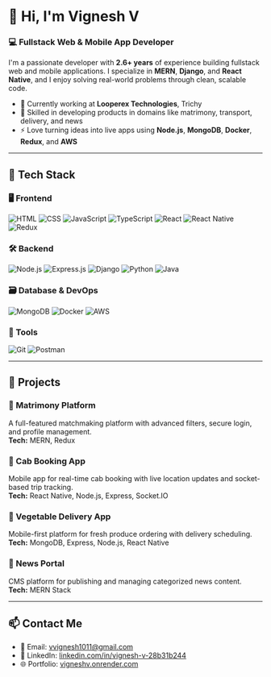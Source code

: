 # 👋 Hi, I'm Vignesh V

### 💻 Fullstack Web & Mobile App Developer

I'm a passionate developer with **2.6+ years** of experience building fullstack web and mobile applications. I specialize in **MERN**, **Django**, and **React Native**, and I enjoy solving real-world problems through clean, scalable code.

- 🔭 Currently working at **Looperex Technologies**, Trichy  
- 🌱 Skilled in developing products in domains like matrimony, transport, delivery, and news  
- ⚡ Love turning ideas into live apps using **Node.js**, **MongoDB**, **Docker**, **Redux**, and **AWS**

---

## 🚀 Tech Stack

### 🖥️ Frontend  
![HTML](https://img.shields.io/badge/HTML-E34F26?logo=html5&logoColor=white&style=for-the-badge)
![CSS](https://img.shields.io/badge/CSS-1572B6?logo=css3&logoColor=white&style=for-the-badge)
![JavaScript](https://img.shields.io/badge/JavaScript-F7DF1E?logo=javascript&logoColor=black&style=for-the-badge)
![TypeScript](https://img.shields.io/badge/TypeScript-3178C6?logo=typescript&logoColor=white&style=for-the-badge)
![React](https://img.shields.io/badge/React-20232A?logo=react&logoColor=61DAFB&style=for-the-badge)
![React Native](https://img.shields.io/badge/React_Native-20232A?logo=react&logoColor=61DAFB&style=for-the-badge)
![Redux](https://img.shields.io/badge/Redux-764ABC?logo=redux&logoColor=white&style=for-the-badge)

### 🛠️ Backend  
![Node.js](https://img.shields.io/badge/Node.js-339933?logo=node.js&logoColor=white&style=for-the-badge)
![Express.js](https://img.shields.io/badge/Express.js-000000?logo=express&logoColor=white&style=for-the-badge)
![Django](https://img.shields.io/badge/Django-092E20?logo=django&logoColor=white&style=for-the-badge)
![Python](https://img.shields.io/badge/Python-3776AB?logo=python&logoColor=white&style=for-the-badge)
![Java](https://img.shields.io/badge/Java-007396?logo=java&logoColor=white&style=for-the-badge)

### 🗃️ Database & DevOps  
![MongoDB](https://img.shields.io/badge/MongoDB-47A248?logo=mongodb&logoColor=white&style=for-the-badge)
![Docker](https://img.shields.io/badge/Docker-2496ED?logo=docker&logoColor=white&style=for-the-badge)
![AWS](https://img.shields.io/badge/AWS-232F3E?logo=amazon-aws&logoColor=white&style=for-the-badge)

### 🧰 Tools  
![Git](https://img.shields.io/badge/Git-F05032?logo=git&logoColor=white&style=for-the-badge)
![Postman](https://img.shields.io/badge/Postman-FF6C37?logo=postman&logoColor=white&style=for-the-badge)

---

## 📱 Projects

### 🧿 Matrimony Platform  
A full-featured matchmaking platform with advanced filters, secure login, and profile management.  
**Tech:** MERN, Redux

### 🚕 Cab Booking App  
Mobile app for real-time cab booking with live location updates and socket-based trip tracking.  
**Tech:** React Native, Node.js, Express, Socket.IO

### 🥦 Vegetable Delivery App  
Mobile-first platform for fresh produce ordering with delivery scheduling.  
**Tech:** MongoDB, Express, Node.js, React Native

### 📰 News Portal  
CMS platform for publishing and managing categorized news content.  
**Tech:** MERN Stack

---

## 📫 Contact Me

- 📧 Email: [vvignesh1011@gmail.com](mailto:vvignesh1011@gmail.com)  
- 💼 LinkedIn: [linkedin.com/in/vignesh-v-28b31b244](https://www.linkedin.com/in/vignesh-v-28b31b244)  
- 🌐 Portfolio: [vigneshv.onrender.com](https://vigneshv.onrender.com)
